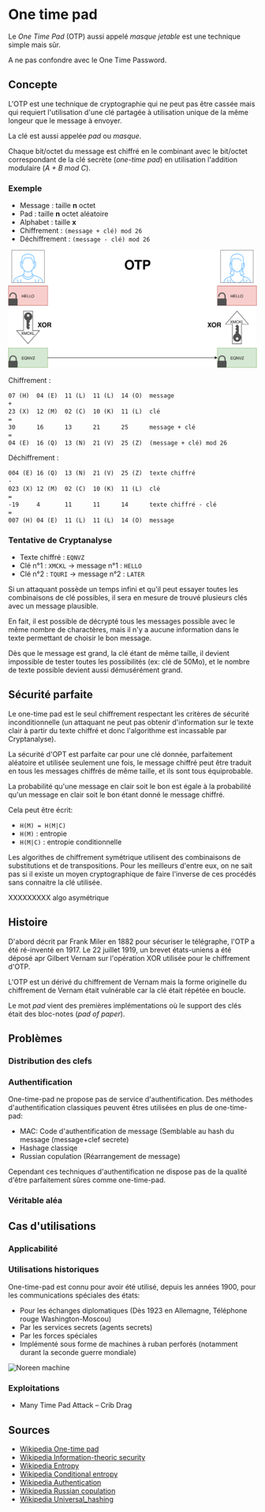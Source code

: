 # One time pad

Le *One Time Pad* (OTP) aussi appelé *masque jetable* est une technique simple mais sûr.

A ne pas confondre avec le One Time Password.

## Concepte

L'OTP est une technique de cryptographie qui ne peut pas être cassée mais qui requiert l'utilisation d'une clé partagée à utilisation unique de la même longeur que le message à envoyer.

La clé est aussi appelée *pad* ou *masque*.

Chaque bit/octet du message est chiffré en le combinant avec le bit/octet correspondant de la clé secrète (*one-time pad*) en utilisation l'addition modulaire (*A + B mod C*).

### Exemple

+ Message : taille **n** octet
+ Pad : taille **n** octet aléatoire
+ Alphabet : taille **x**
+ Chiffrement : `(message + clé) mod 26`
+ Déchiffrement : `(message - clé) mod 26`

![](src/otp-Diagram.svg)

Chiffrement :

```
07 (H)  04 (E)  11 (L)  11 (L)  14 (O)  message
+
23 (X)  12 (M)  02 (C)  10 (K)  11 (L)  clé
=
30      16      13      21      25      message + clé
=
04 (E)  16 (Q)  13 (N)  21 (V)  25 (Z)  (message + clé) mod 26
```

Déchiffrement :

```
004 (E) 16 (Q)  13 (N)  21 (V)  25 (Z)  texte chiffré
-
023 (X) 12 (M)  02 (C)  10 (K)  11 (L)  clé
=
-19     4       11      11      14      texte chiffré - clé
=
007 (H) 04 (E)  11 (L)  11 (L)  14 (O)  message
```

### Tentative de Cryptanalyse

+ Texte chiffré : `EQNVZ`
+ Clé n°1 : `XMCKL` -> message n°1 : `HELLO`
+ Clé n°2 : `TQURI` -> message n°2 : `LATER`

Si un attaquant possède un temps infini et qu'il peut essayer toutes les combinaisons de clé possibles, il sera en mesure de trouvé plusieurs clés avec un message plausible.

En fait, il est possible de décrypté tous les messages possible avec le même nombre de charactères, mais il n'y a aucune information dans le texte permettant de choisir le bon message.

Dès que le message est grand, la clé étant de même taille, il devient impossible de tester toutes les possibilités (ex: clé de 50Mo), et le nombre de texte possible devient aussi démusérément grand.

## Sécurité parfaite

Le one-time pad est le seul chiffrement respectant les critères de sécurité inconditionnelle (un attaquant ne peut pas obtenir d'information sur le texte clair à partir du texte chiffré et donc l'algorithme est incassable par Cryptanalyse).

La sécurité d'OPT est parfaite car pour une clé donnée, parfaitement aléatoire et utilisée seulement une fois, le message chiffré peut être traduit en tous les messages chiffrés de même taille, et ils sont tous équiprobable.

La probabilité qu'une message en clair soit le bon est égale à la probabilité qu'un message en clair soit le bon étant donné le message chiffré.

Cela peut être écrit:
+ `H(M) = H(M|C)`
+ `H(M)` : entropie
+ `H(M|C)` : entropie conditionnelle

Les algorithes de chiffrement symétrique utilisent des combinaisons de substitutions et de transpositions. Pour les meilleurs d'entre eux, on ne sait pas si il existe un moyen cryptographique de faire l'inverse de ces procédés sans connaitre la clé utilisée.

XXXXXXXXX algo asymétrique

## Histoire

D'abord décrit par Frank Miler en 1882 pour sécuriser le télégraphe, l'OTP a été ré-inventé en 1917. Le 22 juillet 1919, un brevet états-uniens a été déposé apr Gilbert Vernam sur l'opération XOR utilisée pour le chiffrement d'OTP.

L'OTP est un dérivé du chiffrement de Vernam mais la forme originelle du chiffrement de Vernam était vulnérable car la clé était répétée en boucle.

Le mot *pad* vient des premières implémentations où le support des clés était des bloc-notes (*pad of paper*).

## Problèmes

### Distribution des clefs

### Authentification

One-time-pad ne propose pas de service d'authentification.
Des méthodes d'authentification classiques peuvent êtres utilisées en plus de one-time-pad:

- MAC: Code d'authentification de message (Semblable au hash du message (message+clef secrete)
- Hashage classiqe
- Russian copulation (Réarrangement de message)

Cependant ces techniques d'authentification ne dispose pas de la qualité d'être parfaitement sûres comme one-time-pad.

### Véritable aléa

## Cas d'utilisations

### Applicabilité

### Utilisations historiques

One-time-pad est connu pour avoir été utilisé, depuis les années 1900, pour les communications spéciales des états:

- Pour les échanges diplomatiques (Dès 1923 en Allemagne, Téléphone rouge Washington-Moscou)
- Par les services secrets (agents secrets)
- Par les forces spéciales
- Implémenté sous forme de machines à ruban perforés (notamment durant la seconde guerre mondiale)

![Noreen machine](https://upload.wikimedia.org/wikipedia/commons/thumb/5/5a/Noreen.jpg/1280px-Noreen.jpg)

### Exploitations

+ Many Time Pad Attack – Crib Drag

## Sources

+ [Wikipedia One-time pad](https://en.wikipedia.org/wiki/One-time_pad)
+ [Wikipedia Information-theoric security](https://en.wikipedia.org/wiki/Information-theoretic_security)
+ [Wikipedia Entropy](https://en.wikipedia.org/wiki/Entropy_(information_theory))
+ [Wikipedia Conditional entropy](https://en.wikipedia.org/wiki/Conditional_entropy)
+ [Wikipedia Authentication](https://en.wikipedia.org/wiki/Authentication)
+ [Wikipedia Russian copulation](https://en.wikipedia.org/wiki/Russian_copulation)
+ [Wikipedia Universal_hashing](https://en.wikipedia.org/wiki/Universal_hashing)
